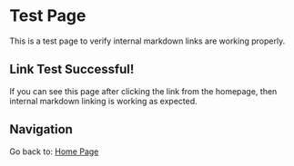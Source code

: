 # Test Page

This is a test page to verify internal markdown links are working properly.

## Link Test Successful! 

If you can see this page after clicking the link from the homepage, then internal markdown linking is working as expected.

## Navigation

Go back to: [Home Page](/)